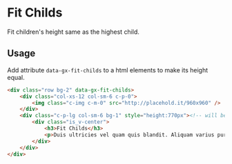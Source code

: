 # Fit Childs
Fit children's height same as the highest child.

## Usage
Add attribute `data-gx-fit-childs` to a html elements to make its height equal.

```html 
<div class="row bg-2" data-gx-fit-childs>
    <div class="col-xs-12 col-sm-6 c-p-0">
        <img class="c-img c-m-0" src="http://placehold.it/960x960" />
    </div>
    <div class="c-p-lg col-sm-6 bg-1" style="height:770px"><!-- will be overwritten -->
        <div class="is_v-center">
            <h3>Fit Childs</h3>
            <p>Duis ultricies vel quam quis blandit. Aliquam varius purus eu velit posuere.</p>
        </div>
    </div>
</div>
```

